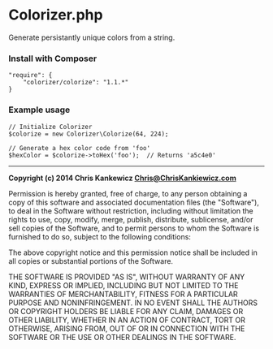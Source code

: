 Colorizer.php
===============

Generate persistantly unique colors from a string.

### Install with Composer


    "require": {
        "colorizer/colorize": "1.1.*"
    }

### Example usage

    // Initialize Colorizer
    $colorize = new Colorizer\Colorize(64, 224);

    // Generate a hex color code from 'foo'
    $hexColor = $colorize->toHex('foo');  // Returns 'a5c4e0'

-----

**Copyright (c) 2014 Chris Kankewicz <Chris@ChrisKankiewicz.com>**

Permission is hereby granted, free of charge, to any person obtaining a copy
of this software and associated documentation files (the "Software"), to deal
in the Software without restriction, including without limitation the rights
to use, copy, modify, merge, publish, distribute, sublicense, and/or sell
copies of the Software, and to permit persons to whom the Software is
furnished to do so, subject to the following conditions:

The above copyright notice and this permission notice shall be included in
all copies or substantial portions of the Software.

THE SOFTWARE IS PROVIDED "AS IS", WITHOUT WARRANTY OF ANY KIND, EXPRESS OR
IMPLIED, INCLUDING BUT NOT LIMITED TO THE WARRANTIES OF MERCHANTABILITY,
FITNESS FOR A PARTICULAR PURPOSE AND NONINFRINGEMENT. IN NO EVENT SHALL THE
AUTHORS OR COPYRIGHT HOLDERS BE LIABLE FOR ANY CLAIM, DAMAGES OR OTHER
LIABILITY, WHETHER IN AN ACTION OF CONTRACT, TORT OR OTHERWISE, ARISING FROM,
OUT OF OR IN CONNECTION WITH THE SOFTWARE OR THE USE OR OTHER DEALINGS IN
THE SOFTWARE.
